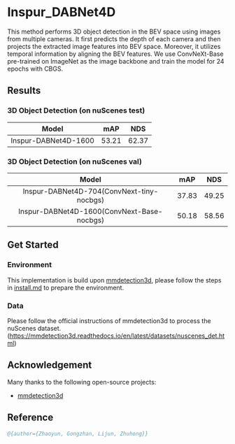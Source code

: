 # Inspur_DABNet4D
This method performs 3D object detection in the BEV space using images from multiple cameras. It first predicts the depth of each camera and then projects the extracted image features into BEV space. Moreover, it utilizes temporal information by aligning the BEV features. We use ConvNeXt-Base pre-trained on ImageNet as the image backbone and train the model for 24 epochs with CBGS.

## Results
### 3D Object Detection (on nuScenes test)

|   Model   | mAP  | NDS  |
| :-------: | :--: | :--: |
| Inspur-DABNet4D-1600 |53.21 | 62.37 |

### 3D Object Detection (on nuScenes val)

|   Model   | mAP  | NDS  |
| :-------: | :--: | :--: |
| Inspur-DABNet4D-704(ConvNext-tiny-nocbgs) | 37.83 | 49.25 |
| Inspur-DABNet4D-1600(ConvNext-Base-nocbgs)| 50.18 | 58.56 |

## Get Started

### Environment
This implementation is build upon [mmdetection3d](https://github.com/open-mmlab/mmdetection3d), please follow the steps in [install.md](./docs/install.md) to prepare the environment.

### Data
Please follow the official instructions of mmdetection3d to process the nuScenes dataset.(https://mmdetection3d.readthedocs.io/en/latest/datasets/nuscenes_det.html)


## Acknowledgement
Many thanks to the following open-source projects:
* [mmdetection3d](https://github.com/open-mmlab/mmdetection3d)

## Reference

```bibtex
@{author={Zhaoyun, Gongzhan, Lijun, Zhuhong}}
```
